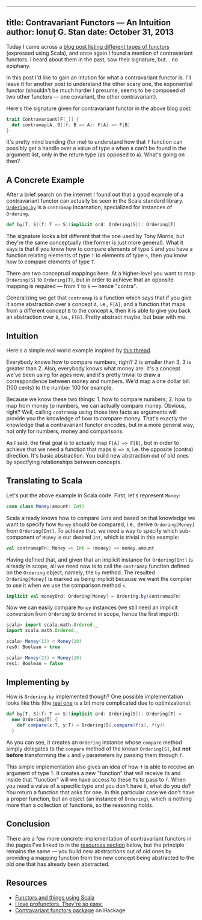 --------------------------------------------------------------------------------
title: Contravariant Functors — An Intuition
author: Ionuț G. Stan
date: October 31, 2013
--------------------------------------------------------------------------------

Today I came across a [blog post listing different types of functors][0] (expressed
using Scala), and once again I found a mention of contravariant functors. I
heard about them in the past, saw their signature, but... no epiphany.

In this post I'd like to gain an intution for what a contravariant functor is.
I'll leave it for another post to understand the other scary one, the exponential
functor (shouldn't be much harder I presume, seems to be composed of two other
functors — one covariant, the other contravariant).

Here's the signature given for contravariant functor in the above blog post:

```scala
trait Contravariant[F[_]] {
  def contramap[A, B](f: B => A): F[A] => F[B]
}
```

It's pretty mind bending (for me) to understand how that `f` function can possibly
get a handle over a value of type `B` when `B` can't be found in the argument list,
only in the return type (as opposed to `A`). What's going on then?


A Concrete Example
------------------
After a brief search on the internet I found out that a good example of a
contravariant functor can actually be seen in the Scala standard library.
[`Ordering.by`][3] is a `contramap` incarnation, specialized for instances of
`Ordering`.

```scala
def by[T, S](f: T => S)(implicit ord: Ordering[S]): Ordering[T]
```

The signature looks a bit different that the one used by Tony Morris, but they're
the same conceptually (the former is just more general). What it says is that if
you know how to compare elements of type `S` and you have a function relating
elements of type `T` to elements of type `S`, then you know how to compare elements
of type `T`.

There are two conceptual mappings here. At a higher-level you want to map
`Ordering[S]` to `Ordering[T]`, but in order to achieve that an opposite mapping
is required — from `T` to `S` — hence "contra".

Generalizing we get that `contramap` is a function which says that if you give
it some abstraction over a concept `A`, i.e., `F[A]`, and a function that maps
from a different concept `B` to the concept `A`, then it is able to give you back
an abstraction over `B`, i.e., `F[B]`. Pretty abstract maybe, but bear with me.


Intuition
---------
Here's a simple real world example inspired by [this thread][4].

Everybody knows how to compare numbers, right? 2 is smaller than 3, 3 is greater
than 2. Also, everybody knows what money are. It's a concept we've been using for
ages now, and it's pretty trivial to draw a correspondence between money and
numbers. We'd map a one dollar bill (100 cents) to the number 100 for example.

Because we know these two things: 1. how to compare numbers; 2. how to map from
money to numbers, we can actually compare money. Obvious, right? Well, calling
`contramap` using those two facts as arguments will provide you the knowledge of
how to compare money. That's exactly the knowledge that a contravariant functor
encodes, but in a more general way, not only for numbers, money and comparisons.

As I said, the final goal is to actually map `F[A] => F[B]`, but in order to
achieve that we need a function that maps `B => A`, i.e. the opposite (contra)
direction. It's basic abstraction. You build new abstraction out of old ones by
specifying relationships between concepts.


Translating to Scala
--------------------
Let's put the above example in Scala code. First, let's represent `Money`:

```scala
case class Money(amount: Int)
```

Scala already knows how to compare `Int`s and based on that knowledge we want to
specify how `Money` should be compared, i.e., derive `Ordering[Money]` from
`Ordering[Int]`. To achieve that, we need a way to specify which sub-component
of `Money` is our desired `Int`, which is trivial in this example:

```scala
val contramapFn: Money => Int = (money) => money.amount
```

Having defined that, and given that an implicit instance for `Ordering[Int]` is
already in scope, all we need now is to call the `contramap` function defined on
the `Ordering` object, namely, the `by` method. The resulted `Ordering[Money]`
is marked as being implicit because we want the compiler to use it when we use
the comparison method `<`.

```scala
implicit val moneyOrd: Ordering[Money] = Ordering.by(contramapFn)
```

Now we can easily compare `Money` instances (we still need an implicit conversion
from `Ordering` to `Ordered` in scope, hence the first import):

```scala
scala> import scala.math.Ordered._
import scala.math.Ordered._

scala> Money(13) < Money(20)
res0: Boolean = true

scala> Money(23) < Money(20)
res1: Boolean = false
```


Implementing `by`
-----------------
How is `Ordering.by` implemented though? One possible implementation looks like
this (the [real one][3] is a bit more complicated due to optimizations):

```scala
def by[T, S](f: T => S)(implicit ord: Ordering[S]): Ordering[T] =
  new Ordering[T] {
    def compare(x:T, y:T) = Ordering[S].compare(f(x), f(y))
  }
```

As you can see, it creates an `Ordering` instance whose `compare` method simply
delegates to the `compare` method of the known `Ordering[S]`, but **not before**
transforming the `x` and `y` parameters by passing them through `f`.

This simple implementation also gives an idea of how `f` is able to receive an
argument of type `T`. It creates a new "function" that will receive `T`s and
inside that "function" will we have access to these `T`s to pass to `f`. When you
need a value of a specific type and you don't have it, what do you do? You return
a function that asks for one. In this particular case we don't have a proper
function, but an object (an instance of `Ordering`), which is nothing more than
a collection of functions, so the reasoning holds.


Conclusion
----------
There are a few more concrete implementation of contravariant functors in the
pages I've linked to in the [resources section](#resources) below, but the
principle remains the same — you build new abstractions out of old ones by
providing a mapping function from the new concept being abstracted to the old
one that has already been abstracted.


Resources
---------

- [Functors and things using Scala][0]
- [I love profunctors. They're so easy.][1]
- [Contravariant functors package][2] on Hackage

[0]: http://tmorris.net/posts/functors-and-things-using-scala/index.html
[1]: https://www.fpcomplete.com/school/to-infinity-and-beyond/pick-of-the-week/profunctors
[2]: http://hackage.haskell.org/package/contravariant-0.4.4/docs/Data-Functor-Contravariant.html
[3]: https://github.com/scala/scala/blob/v2.10.3/src/library/scala/math/Ordering.scala#L218
[4]: http://www.scala-lang.org/old/node/3819.html
